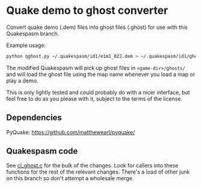 # Quake demo to ghost converter

Convert quake demo (.dem) files into ghost files (.ghost) for use with this
Quakespasm branch.

Example usage:

```bash
python qghost.py ~/.quakespasm/id1/e1m1_022.dem > ~/.quakespasm/id1/ghosts/e1m1.ghost
```

The modified Quakespasm will pick up ghost files in `<game-dir>/ghosts/` and
will load the ghost file using the map name whenever you load a map or play a
demo.

This is only lightly tested and could probably do with a nicer interface, but
feel free to do as you please with it, subject to the terms of the license.

## Dependencies

PyQuake: https://github.com/matthewearl/pyquake/

## Quakespasm code

See [cl_ghost.c](../cl_ghost.c) for the bulk of the changes.  Look for callers
into these functions for the rest of the relevant changes.  There's a load of
other junk on this branch so don't attempt a wholesale merge.
